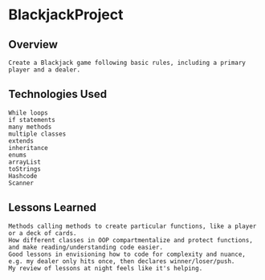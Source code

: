 # BlackjackProject

## Overview
	Create a Blackjack game following basic rules, including a primary player and a dealer.

## Technologies Used
	While loops
	if statements
	many methods
	multiple classes
	extends
	inheritance
	enums
	arrayList
	toStrings
	Hashcode
	Scanner

## Lessons Learned
	Methods calling methods to create particular functions, like a player or a deck of cards.
	How different classes in OOP compartmentalize and protect functions, and make reading/understanding code easier.
	Good lessons in envisioning how to code for complexity and nuance, e.g. my dealer only hits once, then declares winner/loser/push.
	My review of lessons at night feels like it's helping.


